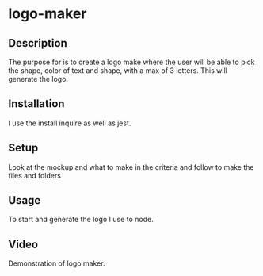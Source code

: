 # logo-maker

## Description 
The purpose for is to create a logo make where the user will be able to pick the shape, color of text and shape, with a max of 3 letters.
This will generate the logo. 

## Installation 
I use the install inquire as well as jest.

 ## Setup 
Look at the mockup and what to make in the criteria and follow to make the files and folders

## Usage 
To start and generate the logo I use to node.

## Video 
Demonstration of logo maker.